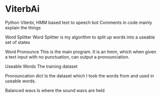 # ViterbAi
Python Viterbi, HMM based text to speech bot
Comments in code mainly explain the things

Word Splitter
Word Splitter is my algorithm to split up words into a useable set of states

Word Pronounce
This is the main program. It is an hmm, which when given a text input with no punctuation, can output a pronounciation.

Useable Words
The training dataset

Pronouncation dict
Is the dataset which I took the words from and used in useable words.

Balanced wavs
Is where the sound wavs are held

